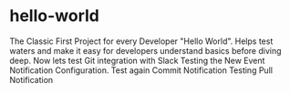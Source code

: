 # hello-world
The Classic First Project for every Developer "Hello World". 
Helps test waters and make it easy for developers understand basics before diving deep.
Now lets test Git integration with Slack
Testing the New Event Notification Configuration.
Test again Commit Notification
Testing Pull Notification
